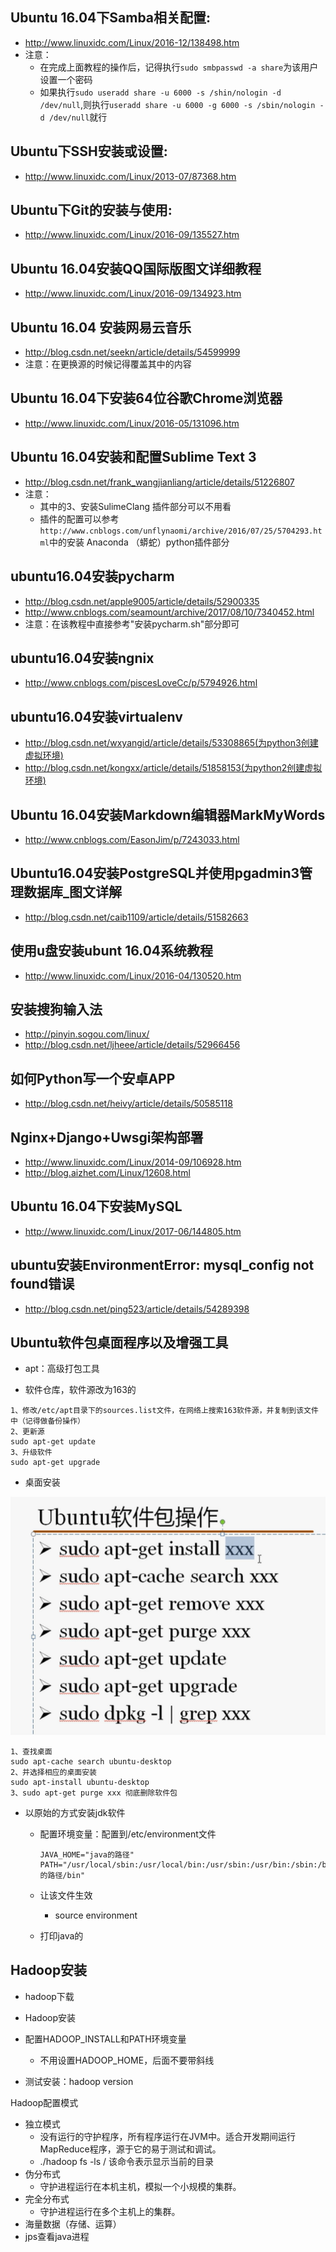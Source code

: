 ## Ubuntu 16.04下Samba相关配置:
- http://www.linuxidc.com/Linux/2016-12/138498.htm
- 注意：
  - 在完成上面教程的操作后，记得执行`sudo smbpasswd -a share`为该用户设置一个密码
  - 如果执行`sudo useradd share -u 6000 -s /shin/nologin -d /dev/null`,则执行`useradd share -u 6000 -g 6000 -s /sbin/nologin -d /dev/null`就行

## Ubuntu下SSH安装或设置:
- http://www.linuxidc.com/Linux/2013-07/87368.htm

## Ubuntu下Git的安装与使用:
- http://www.linuxidc.com/Linux/2016-09/135527.htm

## Ubuntu 16.04安装QQ国际版图文详细教程
- http://www.linuxidc.com/Linux/2016-09/134923.htm

##  Ubuntu 16.04 安装网易云音乐 
- http://blog.csdn.net/seekn/article/details/54599999
- 注意：在更换源的时候记得覆盖其中的内容

## Ubuntu 16.04下安装64位谷歌Chrome浏览器
- http://www.linuxidc.com/Linux/2016-05/131096.htm

## Ubuntu 16.04安装和配置Sublime Text 3 
- http://blog.csdn.net/frank_wangjianliang/article/details/51226807
- 注意：
  - 其中的3、安装SulimeClang 插件部分可以不用看
  - 插件的配置可以参考`http://www.cnblogs.com/unflynaomi/archive/2016/07/25/5704293.html`中的安装 Anaconda （蟒蛇）python插件部分

## ubuntu16.04安装pycharm
- http://blog.csdn.net/apple9005/article/details/52900335
- http://www.cnblogs.com/seamount/archive/2017/08/10/7340452.html
- 注意：在该教程中直接参考"安装pycharm.sh"部分即可

## ubuntu16.04安装ngnix
- http://www.cnblogs.com/piscesLoveCc/p/5794926.html

## ubuntu16.04安装virtualenv 
- http://blog.csdn.net/wxyangid/article/details/53308865(为python3创建虚拟环境)
- http://blog.csdn.net/kongxx/article/details/51858153(为python2创建虚拟环境)

## Ubuntu 16.04安装Markdown编辑器MarkMyWords
- http://www.cnblogs.com/EasonJim/p/7243033.html

## Ubuntu16.04安装PostgreSQL并使用pgadmin3管理数据库_图文详解 
- http://blog.csdn.net/caib1109/article/details/51582663

## 使用u盘安装ubunt 16.04系统教程
- http://www.linuxidc.com/Linux/2016-04/130520.htm

## 安装搜狗输入法
- http://pinyin.sogou.com/linux/
- http://blog.csdn.net/ljheee/article/details/52966456

## 如何Python写一个安卓APP 
- http://blog.csdn.net/heivy/article/details/50585118

## Nginx+Django+Uwsgi架构部署
- http://www.linuxidc.com/Linux/2014-09/106928.htm
- http://blog.aizhet.com/Linux/12608.html

## Ubuntu 16.04下安装MySQL
- http://www.linuxidc.com/Linux/2017-06/144805.htm

## ubuntu安装EnvironmentError: mysql_config not found错误
- http://blog.csdn.net/ping523/article/details/54289398


## Ubuntu软件包桌面程序以及增强工具

- apt：高级打包工具


- 软件仓库，软件源改为163的

```
1、修改/etc/apt目录下的sources.list文件，在网络上搜索163软件源，并复制到该文件中（记得做备份操作）
2、更新源
sudo apt-get update
3、升级软件
sudo apt-get upgrade
```

- 桌面安装

![](images/apt-install.png)

```
1、查找桌面
sudo apt-cache search ubuntu-desktop
2、并选择相应的桌面安装
sudo apt-install ubuntu-desktop
3、sudo apt-get purge xxx 彻底删除软件包
```

- 以原始的方式安装jdk软件

  - 配置环境变量：配置到/etc/environment文件

    ```
    JAVA_HOME="java的路径"
    PATH="/usr/local/sbin:/usr/local/bin:/usr/sbin:/usr/bin:/sbin:/bin:/usr/games:/usr/local/games:java的路径/bin"
    ```
   - 让该文件生效 
     - source environment
   - 打印java的

## Hadoop安装

- hadoop下载
- Hadoop安装
- 配置HADOOP_INSTALL和PATH环境变量

  - 不用设置HADOOP_HOME，后面不要带斜线


- 测试安装：hadoop version

Hadoop配置模式

- 独立模式
  - 没有运行的守护程序，所有程序运行在JVM中。适合开发期间运行MapReduce程序，源于它的易于测试和调试。
  - ./hadoop fs -ls / 该命令表示显示当前的目录
- 伪分布式
  - 守护进程运行在本机主机，模拟一个小规模的集群。
- 完全分布式
  - 守护进程运行在多个主机上的集群。
- 海量数据（存储、运算）
- jps查看java进程